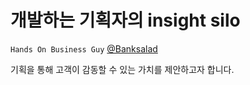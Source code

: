 # **개발하는 기획자의 insight silo**

`Hands On Business Guy` [@Banksalad](https://career.banksalad.com/)

기획을 통해 고객이 감동할 수 있는 가치를 제안하고자 합니다.
